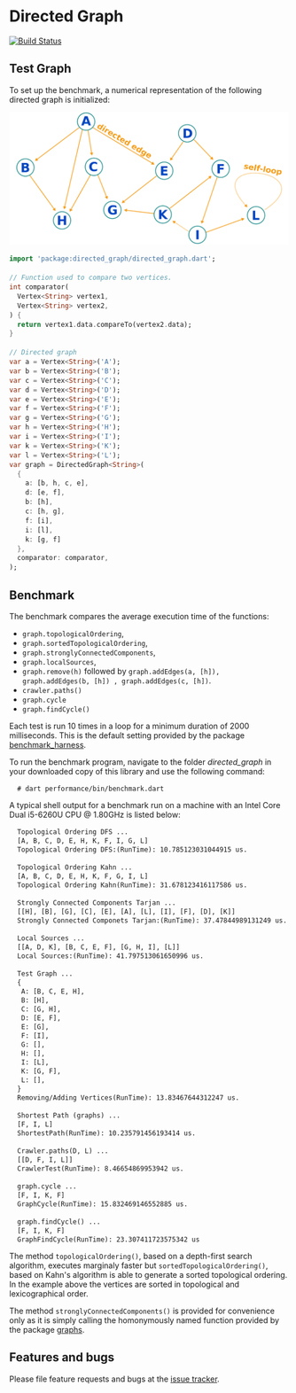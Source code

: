 # Directed Graph

[![Build Status](https://travis-ci.com/simphotonics/directed_graph.svg?branch=master)](https://travis-ci.com/simphotonics/directed_graph)

## Test Graph
To set up the benchmark, a numerical representation of the following directed graph is initialized:

![Directed Graph Image](https://raw.githubusercontent.com/simphotonics/directed_graph/master/images/directed_graph.svg?sanitize=true)

```Dart
import 'package:directed_graph/directed_graph.dart';

// Function used to compare two vertices.
int comparator(
  Vertex<String> vertex1,
  Vertex<String> vertex2,
) {
  return vertex1.data.compareTo(vertex2.data);
}

// Directed graph
var a = Vertex<String>('A');
var b = Vertex<String>('B');
var c = Vertex<String>('C');
var d = Vertex<String>('D');
var e = Vertex<String>('E');
var f = Vertex<String>('F');
var g = Vertex<String>('G');
var h = Vertex<String>('H');
var i = Vertex<String>('I');
var k = Vertex<String>('K');
var l = Vertex<String>('L');
var graph = DirectedGraph<String>(
  {
    a: [b, h, c, e],
    d: [e, f],
    b: [h],
    c: [h, g],
    f: [i],
    i: [l],
    k: [g, f]
  },
  comparator: comparator,
);
```
## Benchmark
The benchmark compares the average execution time of the functions:
- `graph.topologicalOrdering`,
- `graph.sortedTopologicalOrdering`,
- `graph.stronglyConnectedComponents`,
- `graph.localSources`,
- `graph.remove(h)` followed by
   ```graph.addEdges(a, [h]), graph.addEdges(b, [h]) , graph.addEdges(c, [h])```.
- `crawler.paths()`
- `graph.cycle`
- `graph.findCycle()`

Each test is run 10 times in a loop for a minimum duration of 2000 milliseconds.
This is the default setting provided by the package [benchmark_harness].

To run the benchmark program, navigate to the folder *directed_graph* in your downloaded copy of this library and use
the following command:
```console
  # dart performance/bin/benchmark.dart
```
A typical shell output for a benchmark run on a machine with an Intel Core Dual i5-6260U CPU @ 1.80GHz is listed below:
```console
  Topological Ordering DFS ...
  [A, B, C, D, E, H, K, F, I, G, L]
  Topological Ordering DFS:(RunTime): 10.785123031044915 us.

  Topological Ordering Kahn ...
  [A, B, C, D, E, H, K, F, G, I, L]
  Topological Ordering Kahn(RunTime): 31.678123416117586 us.

  Strongly Connected Components Tarjan ...
  [[H], [B], [G], [C], [E], [A], [L], [I], [F], [D], [K]]
  Strongly Connected Componets Tarjan:(RunTime): 37.47844989131249 us.

  Local Sources ...
  [[A, D, K], [B, C, E, F], [G, H, I], [L]]
  Local Sources:(RunTime): 41.797513061650996 us.

  Test Graph ...
  {
   A: [B, C, E, H],
   B: [H],
   C: [G, H],
   D: [E, F],
   E: [G],
   F: [I],
   G: [],
   H: [],
   I: [L],
   K: [G, F],
   L: [],
  }
  Removing/Adding Vertices(RunTime): 13.83467644312247 us.

  Shortest Path (graphs) ...
  [F, I, L]
  ShortestPath(RunTime): 10.235791456193414 us.

  Crawler.paths(D, L) ...
  [[D, F, I, L]]
  CrawlerTest(RunTime): 8.46654869953942 us.

  graph.cycle ...
  [F, I, K, F]
  GraphCycle(RunTime): 15.832469146552885 us.

  graph.findCycle() ...
  [F, I, K, F]
  GraphFindCycle(RunTime): 23.307411723575342 us
```
The method `topologicalOrdering()`, based on a depth-first search algorithm, executes marginaly faster
but `sortedTopologicalOrdering()`, based on Kahn's algorithm is able to generate
a sorted topological ordering. In the example above the vertices are sorted in
topological and lexicographical order.

The method `stronglyConnectedComponents()` is provided for convenience
only as it is simply calling the homonymously named function provided by the package [graphs].


## Features and bugs
Please file feature requests and bugs at the [issue tracker].

[benchmark_harness]: https://pub.dev/packages/benchmark_harness
[issue tracker]: https://github.com/simphotonics/directed_graph/issues
[graphs]: https://pub.dev/packages/graphs